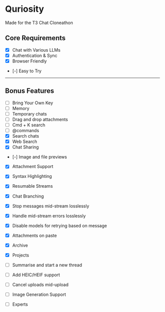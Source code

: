 # Quriosity

Made for the T3 Chat Cloneathon

## Core Requirements

- [x] Chat with Various LLMs
- [x] Authentication & Sync
- [x] Browser Friendly
- [-] Easy to Try

---

## Bonus Features

- [ ] Bring Your Own Key
- [ ] Memory
- [ ] Temporary chats
- [ ] Drag and drop attachments
- [ ] Cmd + K search
- [ ] @commands
- [x] Search chats
- [x] Web Search
- [x] Chat Sharing
- [-] Image and file previews

- [x] Attachment Support
- [x] Syntax Highlighting
- [x] Resumable Streams
- [x] Chat Branching
- [x] Stop messages mid-stream losslessly
- [x] Handle mid-stream errors losslessly
- [x] Disable models for retrying based on message
- [x] Attachments on paste
- [x] Archive
- [x] Projects
- [ ] Summarise and start a new thread
- [ ] Add HEIC/HEIF support
- [ ] Cancel uploads mid-upload
- [ ] Image Generation Support

- [ ] Experts
